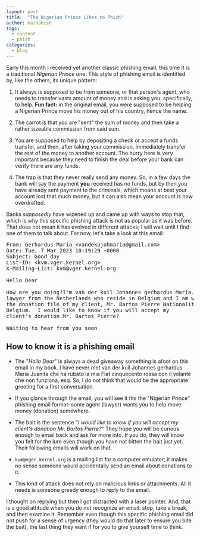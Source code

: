 ```yaml
---
layout: post
title:  "The Nigerian Prince Likes to Phish"
author: mainphish
tags:
  - content
  - phish
categories: 
  - blog
---
```



Early this month I received yet another classic phishing email; 
this time it is a traditional *Nigerian Prince* one. 
This style of phishing email is identified by, like the others, its
unique pattern:

1. It always is supposed to be from someone, or that person's agent, who 
needs to transfer vasts amount of money and is asking you, specifically, to
help. 
   **Fun fact:** in the original email, you were supposed to be helping
a Nigerian Prince move his money out of his country, hence the name.

1. The carrot is that you are "sent" the sum of money and then take a 
rather sizeable commission from said sum. 

1. You are supposed to help by depositing a check or accept a funds transfer,
and then, after taking your commission, immediately transfer the rest of the 
money to another account. The hurry here is very important because they need 
to finish the deal before your bank can verify there are any funds. 

1. The trap is that they never really send any money. 
So, in a few days the bank will say the payment **you** received has no
funds, but by then you have already sent payment to the criminals, which 
means at best your account lost that much money, but it can also mean your
account is now overdrafted.

Banks *supposedly* have wizened up and came up with ways to stop that, which
is why this specific phishing attack is not as popular as it was before. 
That does not mean it has evolved in different attacks; I will wait until
I find one of them to talk about. For now, let's take a look at this email:

<pre>
From: Gerhardus Maria &ltvandekujohmaria@gmail.com>
Date: Tue, 7 Mar 2023 10:19:29 +0000
Subject: Good day
List-ID: &ltkvm.vger.kernel.org>
X-Mailing-List: kvm@vger.kernel.org

Hello Dear

How are you doing?I'm van der kuil Johannes gerhardus Maria. I am a
lawyer from the Netherlands who reside in Belgium and I am working on
the donation file of my client, Mr. Bartos Pierre Nationality of
Belgium.  I would like to know if you will accept my
client's donation Mr. Bartos Pierre?

Waiting to hear from you soon
</pre>

## How to know it is a phishing email

- The "*Hello Dear*" is always a dead giveaway something is afoot on this
email in my book. I have never met van der kuil Johannes gerhardus Maria
Juanita che ha rubato la mia Fiat cinquecento rossa con il volante che non 
funziona,
esq. So, I do not think that would be the appropriate greeting for a first
conversation.

- If you glance through the email, you will see it fits the "Nigerian 
Prince" phishing email format: some agent (lawyer) wants you to help 
move money (donation) somewhere.

- The bait is the sentence "*I would like to know if you will accept my
client's donation Mr. Bartos Pierre?*" They hope you will be curious enough
to email back and ask for more info. If you do, they will know you felt
for the lure even though you have not bitten the bait just yet. Their 
following emails will work on that.

- `kvm@vger.kernel.org` is a mailing list for a computer emulator; it makes
no sense someone would accidentally send an email about donations to it.

- This kind of attack does not rely on malicious links or attachments. All it
needs is someone greedy enough to reply to the email.

I thought on replying but then I got distracted with a laser pointer. 
And, that is a good attitude when you do not recognize an email: stop,
take a break, and then examine it. Remember even though this specific
phishing email did not push for a sense of urgency (they would do that later
to ensure you bite the bait), the last thing they want if for you to give
yourself time to think.

